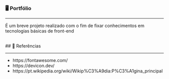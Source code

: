 ### 🖥️ Portfólio
<hr>
<p> É um breve projeto realizado com o fim de fixar conhecimentos em tecnologias básicas de front-end </p>
<br> 
## 📌 Referências
<hr>
<ul>
  <li>https://fontawesome.com/</li>
  <li>https://devicon.dev/</li>
  <li>https://pt.wikipedia.org/wiki/Wikip%C3%A9dia:P%C3%A1gina_principal</li>
</ul>
